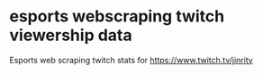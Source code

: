 # esports webscraping twitch viewership data
Esports web scraping twitch stats for https://www.twitch.tv/jinritv

